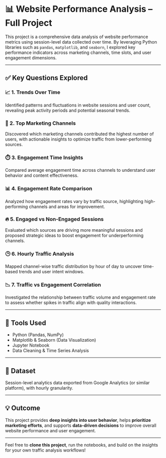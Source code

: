 # 📊 Website Performance Analysis – Full Project

This project is a comprehensive data analysis of website performance metrics using session-level data collected over time. By leveraging Python libraries such as `pandas`, `matplotlib`, and `seaborn`, I explored key performance indicators across marketing channels, time slots, and user engagement dimensions.

---

## ✅ Key Questions Explored

### 📈 1. Trends Over Time
Identified patterns and fluctuations in website sessions and user count, revealing peak activity periods and potential seasonal trends.

### 🚀 2. Top Marketing Channels
Discovered which marketing channels contributed the highest number of users, with actionable insights to optimize traffic from lower-performing sources.

### ⏱️ 3. Engagement Time Insights
Compared average engagement time across channels to understand user behavior and content effectiveness.

### 📊 4. Engagement Rate Comparison
Analyzed how engagement rates vary by traffic source, highlighting high-performing channels and areas for improvement.

### 🔥 5. Engaged vs Non-Engaged Sessions
Evaluated which sources are driving more meaningful sessions and proposed strategic ideas to boost engagement for underperforming channels.

### 🕒 6. Hourly Traffic Analysis
Mapped channel-wise traffic distribution by hour of day to uncover time-based trends and user intent windows.

### 📉 7. Traffic vs Engagement Correlation
Investigated the relationship between traffic volume and engagement rate to assess whether spikes in traffic align with quality interactions.

---

## 🧰 Tools Used

- Python (Pandas, NumPy)
- Matplotlib & Seaborn (Data Visualization)
- Jupyter Notebook
- Data Cleaning & Time Series Analysis

---

## 📁 Dataset

Session-level analytics data exported from Google Analytics (or similar platform), with hourly granularity.

---

## 💡 Outcome

This project provides **deep insights into user behavior**, helps **prioritize marketing efforts**, and supports **data-driven decisions** to improve overall website performance and user engagement.

---

Feel free to **clone this project**, run the notebooks, and build on the insights for your own traffic analysis workflows!
